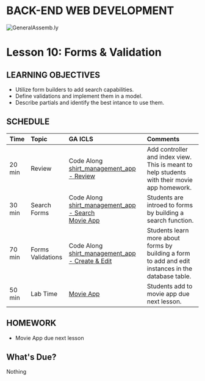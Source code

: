 BACK-END WEB DEVELOPMENT
============================

![GeneralAssemb.ly](https://github.com/generalassembly/ga-ruby-on-rails-for-devs/raw/master/images/ga.png "GeneralAssemb.ly")


Lesson 10: Forms & Validation
========

LEARNING OBJECTIVES
--------

*	Utilize form builders to add search capabilities. 
*	Define validations and implement them in a model.
*	Describe partials and identify the best intance to use them.


SCHEDULE
--------

| Time        | Topic| GA ICLS| Comments |
| ------------- |:-------------|:-------------------|:-------------------|
| 20 min | Review | Code Along [shirt_management_app - Review](code_alongs/README.md) | Add controller and index view. This is meant to help students with their movie app homework.|
| 30 min | Search Forms | Code Along [shirt_management_app - Search](code_along/readme.md)<br> [Movie App](exercises/readme.md) | Students are introed to forms by building a search function.|
| 70 min | Forms <br> Validations | Code Along [shirt_management_app - Create & Edit](code_along/readme.md) | Students learn more about forms by building a form to add and edit instances in the database table.|
| 50 min | Lab Time | [Movie App](exercises/readme.md) | Students add to movie app due next lesson.|



HOMEWORK
--------

*	Movie App due next lesson


What's Due?
--------
Nothing

